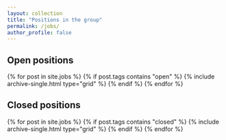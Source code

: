 ```yaml
---
layout: collection
title: "Positions in the group"
permalink: /jobs/
author_profile: false
---
```


## Open positions

<div class="grid__wrapper">
  {% for post in site.jobs %}
    {% if post.tags contains "open" %}
    {% include archive-single.html type="grid" %}
    {% endif %}
  {% endfor %}
</div>


## Closed positions


<div class="grid__wrapper">
  {% for post in site.jobs %}
    {% if post.tags contains "closed" %}
    {% include archive-single.html type="grid" %}
    {% endif %}
  {% endfor %}
</div>
